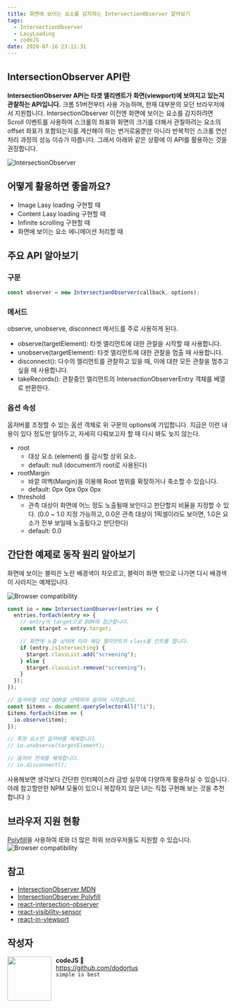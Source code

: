 ```yaml
---
title: 화면에 보이는 요소를 감지하는 IntersectionObserver 알아보기
tags:
  - IntersectionObserver
  - LasyLoading
  - codeJS
date: 2020-07-16 23:11:31
---
```


## IntersectionObserver API란

<strong>IntersectionObserver API는 타겟 엘리멘트가 화면(viewport)에 보여지고 있는지 관찰하는 API입니다.</strong>
크롬 51버전부터 사용 가능하며, 현재 대부분의 모던 브라우저에서 지원합니다.
IntersectionObserver 이전엔 화면에 보이는 요소를 감지하려면 Scroll 이벤트를 사용하여 스크롤의 좌표와 화면의 크기를 더해서 관찰하려는 요소의 offset 좌표가 포함되는지를 계산해야 하는 번거로움뿐만 아니라 반복적인 스크롤 연산 처리 과정의 성능 이슈가 따릅니다. 그래서 아래와 같은 상황에 이 API를 활용하는 것을 권장합니다.

![IntersectionObserver](./intersection-observer.png)

## 어떻게 활용하면 좋을까요?

- Image Lasy loading 구현할 때
- Content Lasy loading 구현할 때
- Infinite scrolling 구현할 때
- 화면에 보이는 요소 에니메이션 처리할 때

## 주요 API 알아보기

### 구문

```javascript
const observer = new IntersectionObserver(callback, options);
```

### 메서드

observe, unobserve, disconnect 메서드를 주로 사용하게 된다.

- observe(targetElement): 타겟 엘리먼트에 대한 관찰을 시작할 때 사용합니다.
- unobserve(targetElement): 타겟 엘리먼트에 대한 관찰을 멈출 때 사용합니다.
- disconnect(): 다수의 엘리먼트를 관찰하고 있을 때, 이에 대한 모든 관찰을 멈추고 싶을 때 사용합니다.
- takeRecords(): 관찰중인 엘리먼트의 IntersectionObserverEntry 객체를 배열로 반환한다.

### 옵션 속성

옵저버를 조정할 수 있는 옵션 객체로 위 구문의 options에 기입합니다.
지금은 이런 내용이 있다 정도만 알아두고, 자세히 다뤄보고자 할 때 다시 봐도 늦지 않는다.

- root
  - 대상 요소 (element) 를 감시할 상위 요소.
  - default: null (document가 root로 사용된다)
- rootMargin
  - 바깥 여백(Margin)을 이용해 Root 범위를 확장하거나 축소할 수 있습니다.
  - default: 0px 0px 0px 0px
- threshold
  - 관측 대상이 화면에 어느 정도 노출될때 보인다고 판단할지 비율을 지정할 수 있다. (0.0 ~ 1.0 지정 가능하고, 0.0은 관측 대상이 1픽셀이라도 보이면, 1.0은 요소가 전부 보일때 노출됬다고 판단한다)
  - default: 0.0

## 간단한 예제로 동작 원리 알아보기

화면에 보이는 블럭은 노란 배경색이 차오르고, 블럭이 화면 밖으로 나가면 다시 배경색이 사라지는 예제입니다.

![Browser compatibility](./preview.gif)

```javascript
const io = new IntersectionObserver(entries => {
  entries.forEach(entry => {
    // entry의 target으로 DOM에 접근합니다.
    const $target = entry.target;

    // 화면에 노출 상태에 따라 해당 엘리먼트의 class를 컨트롤 합니다.
    if (entry.isIntersecting) {
      $target.classList.add("screening");
    } else {
      $target.classList.remove("screening");
    }
  });
});

// 옵저버할 대상 DOM을 선택하여 옵저버 시작합니다.
const $items = document.querySelectorAll("li");
$items.forEach(item => {
  io.observe(item);
});

// 특정 요소만 옵저버를 해제합니다.
// io.unobserve(targetElement);

// 옵저버 전체를 해제합니다.
// io.disconnect();
```

사용해보면 생각보다 간단한 인터페이스라 금방 실무에 다양하게 활용하실 수 있습니다.
아래 참고할만한 NPM 모듈이 있으니 복잡하지 않은 UI는 직접 구현해 보는 것을 추천합니다 :)

## 브라우저 지원 현황

[Polyfill](https://github.com/w3c/IntersectionObserver/tree/master/polyfill)을 사용하여 IE와 더 많은 하위 브라우저들도 지원할 수 있습니다.
![Browser compatibility](./browser-compatibility.png)

## 참고

- [IntersectionObserver MDN](https://developer.mozilla.org/ko/docs/Web/API/IntersectionObserver/IntersectionObserver)
- [IntersectionObserver Polyfill](https://github.com/w3c/IntersectionObserver/tree/master/polyfill)
- [react-intersection-observer](https://www.npmjs.com/package/react-intersection-observer)
- [react-visibility-sensor](https://github.com/joshwnj/react-visibility-sensor)
- [react-in-viewport](https://www.npmjs.com/package/react-in-viewport)

## 작성자

<img src="https://avatars2.githubusercontent.com/u/1393664?s=200&v=4" width="100" align="left" style="margin-right: 10px">

**codeJS 🐘**<br>https://github.com/dodortus<br>`simple is best`
